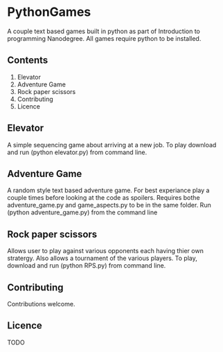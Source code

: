 # PythonGames
A couple text based games built in python as part of Introduction to programming Nanodegree. All games require python to be installed.

## Contents
1. Elevator
2. Adventure Game
3. Rock paper scissors
4. Contributing
5. Licence

## Elevator

A simple sequencing game about arriving at a new job. To play download and run (python elevator.py) from command line. 

## Adventure Game

A random style text based adventure game. For best experiance play a couple times before looking at the code as spoilers. 
Requires bothe adventure_game.py and game_aspects.py to be in the same folder. Run (python adventure_game.py) from the command line

## Rock paper scissors

Allows user to play against various opponents each having thier own stratergy. Also allows a tournament of the various players.
To play, download and run (python RPS.py) from command line.

## Contributing

Contributions welcome.

## Licence
TODO
